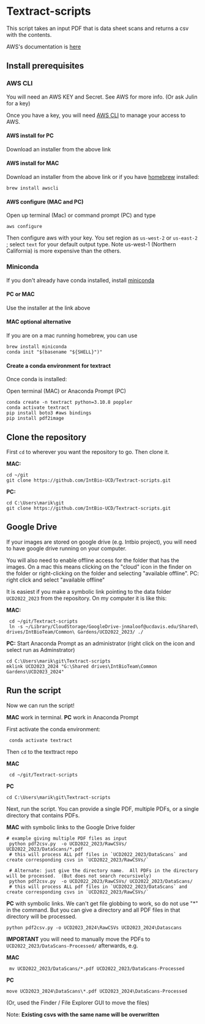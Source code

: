 # Textract-scripts
This script takes an input PDF that is data sheet scans and returns a csv with the contents.

AWS's documentation is [here](https://docs.aws.amazon.com/textract/index.html)

## Install prerequisites

### AWS CLI

You will need an AWS KEY and Secret.  See AWS for more info.  (Or ask Julin for a key)

Once you have a key, you will need [AWS CLI](https://aws.amazon.com/cli/) to manage your access to AWS.

#### AWS install for PC 

Download an installer from the above link

#### AWS install for MAC

Download an installer from the above link or if you have [homebrew](https://brew.sh/) installed:

    brew install awscli

#### AWS configure (MAC and PC)

Open up terminal (Mac) or command prompt (PC) and type

    aws configure

Then configure aws with your key.   You set region as `us-west-2` or `us-east-2` ; select `text` for your default output type.  Note us-west-1 (Northern California) is more expensive than the others. 

### Miniconda
If you don't already have conda installed, install [miniconda](https://docs.conda.io/en/latest/miniconda.html)

#### PC or MAC
Use the installer at the link above

#### MAC optional alternative
If you are on a mac running homebrew, you can use

    brew install miniconda
    conda init "$(basename "${SHELL}")"

#### Create a conda environment for textract

Once conda is installed:

Open terminal (MAC) or Anaconda Prompt (PC)

    conda create -n textract python=3.10.8 poppler
    conda activate textract
    pip install boto3 #aws bindings
    pip install pdf2image

## Clone the repository
First `cd` to wherever you want the repository to go.  Then clone it.

__MAC:__

    cd ~/git
    git clone https://github.com/IntBio-UCD/Textract-scripts.git

__PC:__

    cd C:\Users\marik\git
    git clone https://github.com/IntBio-UCD/Textract-scripts.git
    
## Google Drive
If your images are stored on google drive (e.g. Intbio project), you will need to have google drive running on your computer.

You will also need to enable offline access for the folder that has the images.  On a mac this means clicking on the "cloud" icon in the finder on the folder or right-clicking on the folder and selecting "available offline".  PC: right click and select "available offline"

It is easiest if you make a symbolic link pointing to the data folder `UCD2022_2023` from the repository.  On my computer it is like this:

__MAC:__

     cd ~/git/Textract-scripts
     ln -s ~/Library/CloudStorage/GoogleDrive-jnmaloof@ucdavis.edu/Shared\ drives/IntBioTeam/Common\ Gardens/UCD2022_2023/ ./

__PC:__
Start Anaconda Prompt as an administrator (right click on the icon and select run as Adminstrator)

    cd C:\Users\marik\git\Textract-scripts
    mklink UCD2023_2024 "G:\Shared drives\IntBioTeam\Common Gardens\UCD2023_2024"

## Run the script
Now we can run the script!

__MAC__ work in terminal.  __PC__ work in Anaconda Prompt

First activate the conda environment:

     conda activate textract

Then `cd` to the texttract repo

__MAC__

     cd ~/git/Textract-scripts

__PC__

    cd C:\Users\marik\git\Textract-scripts
     
Next, run the script.  You can provide a single PDF, multiple PDFs, or a single directory that contains PDFs.

__MAC__ with symbolic links to the Google Drive folder

    # example giving multiple PDF files as input
     python pdf2csv.py  -o UCD2022_2023/RawCSVs/ UCD2022_2023/DataScans/*.pdf   
     # this will process ALL pdf files in `UCD2022_2023/DataScans` and create corresponding csvs in `UCD2022_2023/RawCSVs/`

     # Alternate: just give the directory name.  All PDFs in the directory will be processed.  (But does not search recursively)
     python pdf2csv.py  -o UCD2022_2023/RawCSVs/ UCD2022_2023/DataScans/ 
     # this will process ALL pdf files in `UCD2022_2023/DataScans` and create corresponding csvs in `UCD2022_2023/RawCSVs/`


__PC__ with symbolic links.  We can't get file globbing to work, so do not use "*" in the command. But you can give a directory and all PDF files in that directory will be processed.
    
    python pdf2csv.py -o UCD2023_2024\RawCSVs UCD2023_2024\Datascans
    
__IMPORTANT__ you will need to manually move the PDFs to `UCD2022_2023/DataScans-Processed/` afterwards, e.g.

__MAC__

     mv UCD2022_2023/DataScans/*.pdf UCD2022_2023/DataScans-Processed

__PC__

    move UCD2023_2024\DataScans\*.pdf UCD2023_2024\DataScans-Processed

(Or, used the Finder / File Explorer GUI to move the files)

Note: __Existing csvs with the same name will be overwritten__
